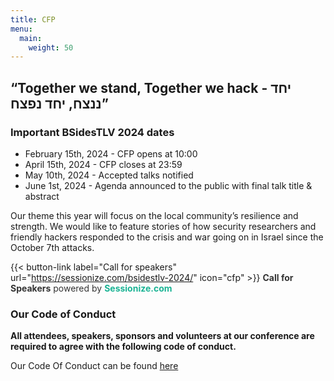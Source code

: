 ```yaml
---
title: CFP
menu:
  main:
    weight: 50
---
```


<!-- {{% hero %}}
BSidesTLV 2024 Call for Papers
{{%/ hero %}} -->

## “Together we stand, Together we hack - יחד ננצח, יחד נפצח”

### Important BSidesTLV 2024 dates
* February 15th, 2024 - CFP opens at 10:00
* April 15th, 2024 - CFP closes at 23:59
* May 10th, 2024 - Accepted talks notified
* June 1st, 2024 - Agenda announced to the public with final talk title & abstract


Our theme this year will focus on the local community’s resilience and strength.
We would like to feature stories of how security researchers and friendly hackers responded to the crisis and war going on in Israel since the October 7th attacks.

{{< button-link label="Call for speakers" url="<https://sessionize.com/bsidestlv-2024/>" icon="cfp" >}}
<a href="https://sessionize.com/" style="color: rgba(0,0,0,.8); text-decoration: none;"><strong>Call for Speakers</strong> powered by <strong style="color: #1AB394;">Sessionize.com</strong></a>

### Our Code of Conduct

**All attendees, speakers, sponsors and volunteers at our conference are required to agree with the following code of conduct.**

Our Code Of Conduct can be found [here][coc-url]

[cyberweek]: https://cyberweek.tau.ac.il/
[coc-url]: /code-of-conduct
